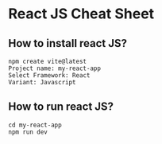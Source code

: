 # React JS Cheat Sheet

## How to install react JS?
	npm create vite@latest
	Project name: my-react-app
	Select Framework: React
	Variant: Javascript

## How to run react JS?
	cd my-react-app
	npm run dev
